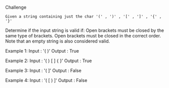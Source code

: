 Challenge

    Given a string containing just the char '(' , ')' , '[' , ']' , '{' , '}'
Determine if the input string is valid if:
Open brackets must be closed by the same type of brackets.
Open brackets must be closed in the correct order.
Note that an empty string is also considered valid.

Example 1: 
   Input  : '( )'
   Output : True

Example 2: 
   Input  : '( ) [ ] { }'
   Output : True

Example 3: 
   Input  : '( ]'
   Output : False

Example 4: 
   Input  : '( [ ) ]'
   Output : False
